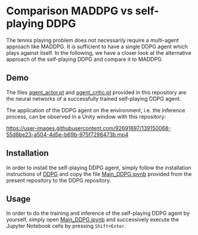 # Comparison MADDPG vs self-playing DDPG

The tennis playing problem does not necessarily require a multi-agent approach like MADDPG. It is sufficient to have a single DDPG agent which plays against itself. In the following, we have a closer look at the alternative approach of the self-playing DDPG and compare it to MADDPG.

## Demo

The files [agent_actor.pt](agent_actor.pt) and [agent_critic.pt](agent_critic.pt) provided in this repository are the neural networks of a successfully trained self-playing DDPG agent.

The application of the DDPG agent on the environment, i.e. the inference process, can be observed in a Unity window with this repository:

https://user-images.githubusercontent.com/92691697/139150068-55d8be23-a504-4d5e-b69b-975f7298473b.mp4

## Installation

In order to install the self-playing DDPG agent, simply follow the installation instructions of [DDPG](https://github.com/rb-rl/DDPG/blob/main/README.md) and copy the file [Main_DDPG.ipynb](Main_DDPG.ipynb) provided from the present repository to the DDPG repository.

## Usage

In order to do the training and inference of the self-playing DDPG agent by yourself, simply open [Main_DDPG.ipynb](Main_DDPG.ipynb) and successively execute the Jupyter Notebook cells by pressing `Shift+Enter`.
